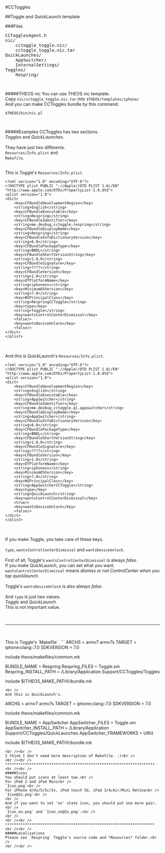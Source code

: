 #CCToggles

##Toggle and QuickLaunch template


###Files

<pre>
CCTogglesAgent.h
nic/
	cctoggle_toggle.nic/
	cctoggle_toggle.nic.tar
QuickLaunches/
	AppSwitcher/
    InternalSettings/
Toggles/
	Respring/
</pre>


<br />

#####THEOS nic
You can use THEOS nic template.<br />
Copy `nic/cctoggle_toggle.nic.tar` into `$THEOS/templates/iphone/`<br />
And you can make CCToggles bundle by this command:<br />
~~~
$THEOS/bin/nic.pl
~~~

<br />

#####Examples
CCToggles has two sections.<br />
*Toggles* and *QuickLaunches*.<br />
<br />
They have just two differents.<br />
`Resources/Info.plist` and<br />
`Makefile`.
<br />
<br />

This is Toggle's `Resources/Info.plist`.
```
<?xml version="1.0" encoding="UTF-8"?>
<!DOCTYPE plist PUBLIC "-//Apple//DTD PLIST 1.0//EN" "http://www.apple.com/DTDs/PropertyList-1.0.dtd">
<plist version="1.0">
<dict>
	<key>CFBundleDevelopmentRegion</key>
	<string>English</string>
	<key>CFBundleExecutable</key>
	<string>Respring</string>
	<key>CFBundleIdentifier</key>
	<string>me.devbug.cctoggle.respring</string>
	<key>CFBundleDisplayName</key>
	<string>Respring</string>
	<key>CFBundleInfoDictionaryVersion</key>
	<string>6.0</string>
	<key>CFBundlePackageType</key>
	<string>BNDL</string>
	<key>CFBundleShortVersionString</key>
	<string>1.0.0</string>
	<key>CFBundleSignature</key>
	<string>????</string>
	<key>CFBundleVersion</key>
	<string>1.0</string>
	<key>DTPlatformName</key>
	<string>iphoneos</string>
	<key>MinimumOSVersion</key>
	<string>7.0</string>
	<key>NSPrincipalClass</key>
	<string>RespringCCToggle</string>
	<key>type</key>
	<string>Toggle</string>
	<key>wantsControlCenterDismissal</key>
	<false/>
	<key>wantsDeviceUnlock</key>
	<false/>
</dict>
</plist>
```

<br /><br />
And this is QuickLaunch's `Resources/Info.plist`.
```
<?xml version="1.0" encoding="UTF-8"?>
<!DOCTYPE plist PUBLIC "-//Apple//DTD PLIST 1.0//EN" "http://www.apple.com/DTDs/PropertyList-1.0.dtd">
<plist version="1.0">
<dict>
	<key>CFBundleDevelopmentRegion</key>
	<string>English</string>
	<key>CFBundleExecutable</key>
	<string>AppSwitcher</string>
	<key>CFBundleIdentifier</key>
	<string>me.devbug.cctoggle.ql.appswitcher</string>
	<key>CFBundleDisplayName</key>
	<string>AppSwitcher</string>
	<key>CFBundleInfoDictionaryVersion</key>
	<string>6.0</string>
	<key>CFBundlePackageType</key>
	<string>BNDL</string>
	<key>CFBundleShortVersionString</key>
	<string>1.0.0</string>
	<key>CFBundleSignature</key>
	<string>????</string>
	<key>CFBundleVersion</key>
	<string>1.0</string>
	<key>DTPlatformName</key>
	<string>iphoneos</string>
	<key>MinimumOSVersion</key>
	<string>7.0</string>
	<key>NSPrincipalClass</key>
	<string>AppSwitcherCCToggle</string>
	<key>type</key>
	<string>QuickLaunch</string>
	<key>wantsControlCenterDismissal</key>
	<true/>
	<key>wantsDeviceUnlock</key>
	<false/>
</dict>
</plist>
```

<br /><br />
If you make Toggle, you take care of these keys.<br />
<br />
`type`, `wantsControlCenterDismissal` and `wantsDeviceUnlock`.<br />
<br />
First of all, Toggle's `wantsControlCenterDismissal` is always *false*.<br />
If you make QuickLaunch, you can set what you want.<br />
`wantsControlCenterDismissal` means *dismiss or not ControlCenter when you tap quicklaunch*.<br />
<br />
Toggle's `wantsDeviceUnlock` is also always *false*.<br/>
<br />
And `type` is just two values.<br />
*Toggle* and *QuickLaunch*.<br />
This is not important value.<br />
<br />
<br />
*****************************************************************
<br />
<br />
This is Toggle's `Makefile`.
```
ARCHS = armv7 armv7s
TARGET = iphone:clang::7.0
SDKVERSION = 7.0

include theos/makefiles/common.mk

BUNDLE_NAME = Respring
Respring_FILES = Toggle.xm
Respring_INSTALL_PATH = /Library/Application Support/CCToggles/Toggles

include $(THEOS_MAKE_PATH)/bundle.mk
```
<br />
And this is QuickLaunch's.
```
ARCHS = armv7 armv7s
TARGET = iphone:clang::7.0
SDKVERSION = 7.0

include theos/makefiles/common.mk

BUNDLE_NAME = AppSwitcher
AppSwitcher_FILES = Toggle.xm
AppSwitcher_INSTALL_PATH = /Library/Application Support/CCToggles/QuickLaunches
AppSwitcher_FRAMEWORKS = UIKit

include $(THEOS_MAKE_PATH)/bundle.mk
```
<br /><br />
I think I don't need more description of Makefile. :)<br />
<br /><br />
********************************************************************
<br /><br />
#####Icons
You should put icons at least two.<br />
For iPad 2 and iPad Mini<br />
`Icon.png`<br />
For iPhone 4/4s/5/5c/5s, iPod touch 5G, iPad 3/4/Air/Mini Retina<br />
`Icon@2x.png`<br />
<br />
And if you want to set 'on' state icon, you should put one more pair.<br />
`Icon_on.png` and `Icon_on@2x.png`.<br />
<br />
<br /><br />
********************************************************************
<br /><br />
#####Localizations
Please see `Respring` Toggle's source code and *Resources* folder.<br />
<br /><br />




